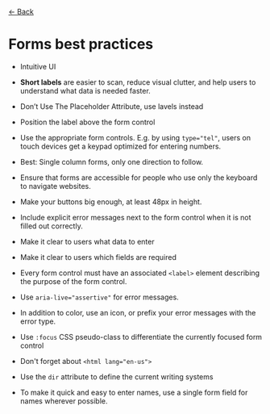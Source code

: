 [&larr; Back](./README.md)

# Forms best practices

- Intuitive UI

- **Short labels** are easier to scan, reduce visual clutter, and help users to understand what data is needed faster.

- Don’t Use The Placeholder Attribute, use lavels instead

- Position the label above the form control

- Use the appropriate form controls. E.g. by using `type="tel"`, users on touch devices get a keypad optimized for entering numbers.

- Best: Single column forms, only one direction to follow.

- Ensure that forms are accessible for people who use only the keyboard to navigate websites.

- Make your buttons big enough, at least 48px in height.

- Include explicit error messages next to the form control when it is not filled out correctly.

- Make it clear to users what data to enter

- Make it clear to users which fields are required

- Every form control must have an associated `<label>` element describing the purpose of the form control.

- Use `aria-live="assertive"` for error messages.

- In addition to color, use an icon, or prefix your error messages with the error type.

- Use `:focus` CSS pseudo-class to differentiate the currently focused form control

- Don't forget about `<html lang="en-us">`

- Use the `dir` attribute to define the current writing systems

- To make it quick and easy to enter names, use a single form field for names wherever possible.

<br>
